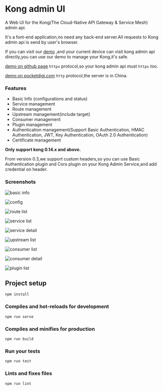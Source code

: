 # Kong admin UI

A Web UI for the Kong(The Cloud-Native API Gateway & Service Mesh) admin api.

It's a font-end application,no need any back-end server.All requests to Kong admin api is send by user's browser.

If you can visit our [demo](https://pocketdigi.github.io/kong-admin-ui) ,and your current device can visit kong admin api directly,you can use our demo to manage your Kong,it's safe. 

[demo on github page](https://pocketdigi.github.io/kong-admin-ui) `https` protocol,so your kong admin api must `https` too.

[demo on pocketdigi.com](http://kong-admin.pocketdigi.com) `http` protocol,the server is in China.


### Features
* Basic Info (configurations and status)
* Service management
* Route management
* Upstream management(include target)
* Consumer management
* Plugin management
* Authentication management(Support Basic Authentication, HMAC Authentication, JWT, Key Authentication, OAuth 2.0 Authentication)
* Certificate management

**Only support kong 0.14.x and above.**

From version 0.3,we support custom headers,so you can use Basic Authentication plugin and Cors plugin on your Kong Admin Service,and add credential on header. 

### Screenshots


![basic info](https://github.com/pocketdigi/kong-admin-ui/raw/master/docs/images/basic_info.png)

![config](https://github.com/pocketdigi/kong-admin-ui/raw/master/docs/images/config.png)

![route list](https://github.com/pocketdigi/kong-admin-ui/raw/master/docs/images/route_list.png)

![service list](https://github.com/pocketdigi/kong-admin-ui/raw/master/docs/images/service_list.png)

![service detail](https://github.com/pocketdigi/kong-admin-ui/raw/master/docs/images/service_detail.png)

![upstream list](https://github.com/pocketdigi/kong-admin-ui/raw/master/docs/images/upstream_list.png)

![consumer list](https://github.com/pocketdigi/kong-admin-ui/raw/master/docs/images/consumer_list.png)

![consumer detail](https://github.com/pocketdigi/kong-admin-ui/raw/master/docs/images/consumer_detail.png)

![plugin list](https://github.com/pocketdigi/kong-admin-ui/raw/master/docs/images/plugin_list.png)
## Project setup
```
npm install
```

### Compiles and hot-reloads for development
```
npm run serve
```

### Compiles and minifies for production
```
npm run build
```

### Run your tests
```
npm run test
```

### Lints and fixes files
```
npm run lint
```



